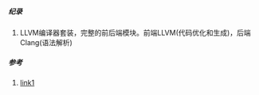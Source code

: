 ##### 纪录
1. LLVM编译器套装，完整的前后端模块。前端LLVM(代码优化和生成)，后端Clang(语法解析)

##### 参考
1. [link1](http://ios.jobbole.com/82514/)